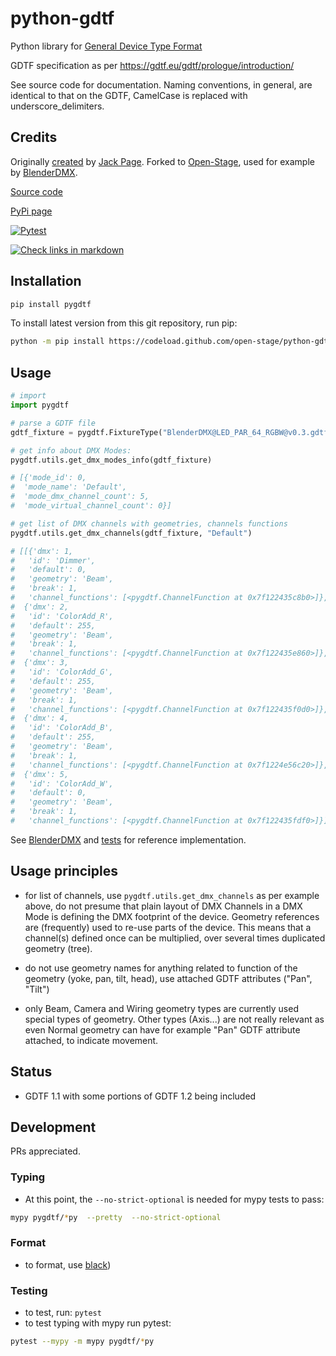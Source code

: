# python-gdtf

Python library for [General Device Type Format](https://gdtf-share.com/)

GDTF specification as per https://gdtf.eu/gdtf/prologue/introduction/

See source code for documentation. Naming conventions, in general, are
identical to that on the GDTF, CamelCase is replaced with
underscore_delimiters.

## Credits

Originally [created](https://github.com/jackdpage/python-gdtf) by [Jack
Page](https://github.com/jackdpage). Forked to
[Open-Stage](https://github.com/open-stage), used for example by
[BlenderDMX](https://github.com/open-stage/blender-dmx).

[Source code](https://github.com/open-stage/python-gdtf)

[PyPi page](https://pypi.org/project/pygdtf/)

[![Pytest](https://github.com/open-stage/python-gdtf/actions/workflows/run-tests.yaml/badge.svg)](https://github.com/open-stage/python-gdtf/actions/workflows/run-tests.yaml)

[![Check links in markdown](https://github.com/open-stage/python-gdtf/actions/workflows/check-links.yaml/badge.svg)](https://github.com/open-stage/python-gdtf/actions/workflows/check-links.yaml)

## Installation

```bash
pip install pygdtf
```

To install latest version from this git repository, run pip:

```bash
python -m pip install https://codeload.github.com/open-stage/python-gdtf/zip/refs/heads/master
```

## Usage

```python
# import
import pygdtf

# parse a GDTF file
gdtf_fixture = pygdtf.FixtureType("BlenderDMX@LED_PAR_64_RGBW@v0.3.gdtf")

# get info about DMX Modes:
pygdtf.utils.get_dmx_modes_info(gdtf_fixture)

# [{'mode_id': 0,
#  'mode_name': 'Default',
#  'mode_dmx_channel_count': 5,
#  'mode_virtual_channel_count': 0}]

# get list of DMX channels with geometries, channels functions
pygdtf.utils.get_dmx_channels(gdtf_fixture, "Default")

# [[{'dmx': 1,
#   'id': 'Dimmer',
#   'default': 0,
#   'geometry': 'Beam',
#   'break': 1,
#   'channel_functions': [<pygdtf.ChannelFunction at 0x7f122435c8b0>]},
#  {'dmx': 2,
#   'id': 'ColorAdd_R',
#   'default': 255,
#   'geometry': 'Beam',
#   'break': 1,
#   'channel_functions': [<pygdtf.ChannelFunction at 0x7f122435e860>]},
#  {'dmx': 3,
#   'id': 'ColorAdd_G',
#   'default': 255,
#   'geometry': 'Beam',
#   'break': 1,
#   'channel_functions': [<pygdtf.ChannelFunction at 0x7f122435f0d0>]},
#  {'dmx': 4,
#   'id': 'ColorAdd_B',
#   'default': 255,
#   'geometry': 'Beam',
#   'break': 1,
#   'channel_functions': [<pygdtf.ChannelFunction at 0x7f1224e56c20>]},
#  {'dmx': 5,
#   'id': 'ColorAdd_W',
#   'default': 0,
#   'geometry': 'Beam',
#   'break': 1,
#   'channel_functions': [<pygdtf.ChannelFunction at 0x7f122435fdf0>]}]]

```

See [BlenderDMX](https://github.com/open-stage/blender-dmx) and
[tests](https://github.com/open-stage/python-gdtf/tree/master/tests) for
reference implementation.

## Usage principles

- for list of channels, use `pygdtf.utils.get_dmx_channels` as per example
  above, do not presume that plain layout of DMX Channels in a DMX Mode is
  defining the DMX footprint of the device. Geometry references are
  (frequently) used to re-use parts of the device. This means that a channel(s)
  defined once can be multiplied, over several times duplicated geometry
  (tree).

- do not use geometry names for anything related to function of the geometry
  (yoke, pan, tilt, head), use attached GDTF attributes ("Pan", "Tilt")

- only Beam, Camera and Wiring geometry types are currently used special types of
  geometry. Other types (Axis...) are not really relevant as even Normal
  geometry can have for example "Pan" GDTF attribute attached, to indicate
  movement.

## Status

- GDTF 1.1 with some portions of GDTF 1.2 being included

## Development

PRs appreciated.

### Typing

* At this point, the `--no-strict-optional` is needed for mypy tests to pass:

```bash
mypy pygdtf/*py  --pretty  --no-strict-optional
```
### Format

- to format, use [black](https://github.com/psf/black))

### Testing

- to test, run: `pytest`
- to test typing with mypy run pytest:

```bash
pytest --mypy -m mypy pygdtf/*py
```
